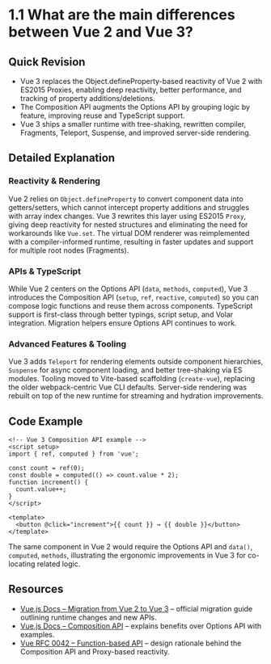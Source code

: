 # 1.1 What are the main differences between Vue 2 and Vue 3?

## Quick Revision
- Vue 3 replaces the Object.defineProperty-based reactivity of Vue 2 with ES2015 Proxies, enabling deep reactivity, better performance, and tracking of property additions/deletions.
- The Composition API augments the Options API by grouping logic by feature, improving reuse and TypeScript support.
- Vue 3 ships a smaller runtime with tree-shaking, rewritten compiler, Fragments, Teleport, Suspense, and improved server-side rendering.

## Detailed Explanation
### Reactivity & Rendering
Vue 2 relies on `Object.defineProperty` to convert component data into getters/setters, which cannot intercept property additions and struggles with array index changes. Vue 3 rewrites this layer using ES2015 `Proxy`, giving deep reactivity for nested structures and eliminating the need for workarounds like `Vue.set`. The virtual DOM renderer was reimplemented with a compiler-informed runtime, resulting in faster updates and support for multiple root nodes (Fragments).

### APIs & TypeScript
While Vue 2 centers on the Options API (`data`, `methods`, `computed`), Vue 3 introduces the Composition API (`setup`, `ref`, `reactive`, `computed`) so you can compose logic functions and reuse them across components. TypeScript support is first-class through better typings, script setup, and Volar integration. Migration helpers ensure Options API continues to work.

### Advanced Features & Tooling
Vue 3 adds `Teleport` for rendering elements outside component hierarchies, `Suspense` for async component loading, and better tree-shaking via ES modules. Tooling moved to Vite-based scaffolding (`create-vue`), replacing the older webpack-centric Vue CLI defaults. Server-side rendering was rebuilt on top of the new runtime for streaming and hydration improvements.

## Code Example
```vue
<!-- Vue 3 Composition API example -->
<script setup>
import { ref, computed } from 'vue';

const count = ref(0);
const double = computed(() => count.value * 2);
function increment() {
  count.value++;
}
</script>

<template>
  <button @click="increment">{{ count }} → {{ double }}</button>
</template>
```
The same component in Vue 2 would require the Options API and `data()`, `computed`, `methods`, illustrating the ergonomic improvements in Vue 3 for co-locating related logic.

## Resources
- [Vue.js Docs – Migration from Vue 2 to Vue 3](https://v3-migration.vuejs.org/) – official migration guide outlining runtime changes and new APIs.
- [Vue.js Docs – Composition API](https://vuejs.org/guide/extras/composition-api-faq.html) – explains benefits over Options API with examples.
- [Vue RFC 0042 – Function-based API](https://github.com/vuejs/rfcs/pull/42) – design rationale behind the Composition API and Proxy-based reactivity.
